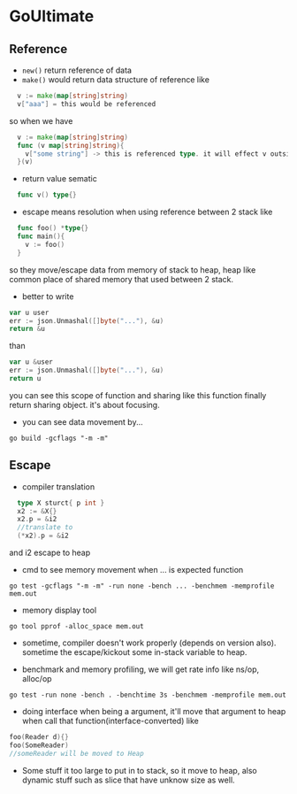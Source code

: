 # GoUltimate
## Reference
- `new()` return reference of data
- `make()` would return data structure of reference like
```go
  v := make(map[string]string)
  v["aaa"] = this would be referenced
```
so when we have
```go
  v := make(map[string]string)
  func (v map[string]string){
    v["some string"] -> this is referenced type. it will effect v outside this function
  }(v)
```

- return value sematic
```go
  func v() type{}
```
- escape means resolution when using reference between 2 stack like
```go
  func foo() *type{}
  func main(){
    v := foo()
  }
```
so they move/escape data from memory of stack to heap, heap like common place of shared memory that used between 2 stack.

- better to write
```go
var u user
err := json.Unmashal([]byte("..."), &u)
return &u
```
than
```go
var u &user
err := json.Unmashal([]byte("..."), &u)
return u
```
you can see this scope of function and sharing like this function finally return sharing object. it's about focusing.

- you can see data movement by...
```shell
go build -gcflags "-m -m"
```

## Escape
- compiler translation
```go 
  type X sturct{ p int }
  x2 := &X{}
  x2.p = &i2
  //translate to
  (*x2).p = &i2
```
and i2 escape to heap

- cmd to see memory movement when ... is expected function
```
go test -gcflags "-m -m" -run none -bench ... -benchmem -memprofile mem.out
```
- memory display tool
```
go tool pprof -alloc_space mem.out
```
- sometime, compiler doesn't work properly (depends on version also). sometime the escape/kickout some in-stack variable to heap.

- benchmark and memory profiling, we will get rate info like ns/op, alloc/op
```
go test -run none -bench . -benchtime 3s -benchmem -memprofile mem.out
```
- doing interface when being a argument, it'll move that argument to heap when call that function(interface-converted) like
```go
foo(Reader d){}
foo(SomeReader)
//someReader will be moved to Heap
```
- Some stuff it too large to put in to stack, so it move to heap, also dynamic stuff such as slice that have unknow size as well.
